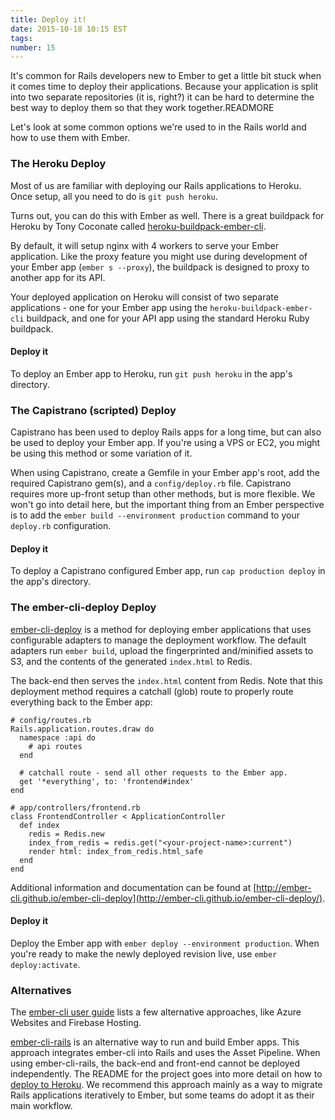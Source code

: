 ```yaml
---
title: Deploy it!
date: 2015-10-18 10:15 EST
tags:
number: 15
---
```


It's common for Rails developers new to Ember to get a little bit stuck when it comes time to deploy their applications. Because your application is split into two separate repositories (it is, right?) it can be hard to determine the best way to deploy them so that they work together.READMORE

Let's look at some common options we're used to in the Rails world and how to use them with Ember.

### The Heroku Deploy
Most of us are familiar with deploying our Rails applications to Heroku. Once setup, all you need to do is `git push heroku`.

Turns out, you can do this with Ember as well. There is a great buildpack for Heroku by Tony Coconate called [heroku-buildpack-ember-cli](https://github.com/tonycoco/heroku-buildpack-ember-cli).

By default, it will setup nginx with 4 workers to serve your Ember application. Like the proxy feature you might use during development of your Ember app (`ember s --proxy`), the buildpack is designed to proxy to another app for its API.

Your deployed application on Heroku will consist of two separate applications - one for your Ember app using the `heroku-buildpack-ember-cli` buildpack, and one for your API app using the standard Heroku Ruby buildpack.

#### Deploy it
To deploy an Ember app to Heroku, run `git push heroku` in the app's directory. 

### The Capistrano (scripted) Deploy
Capistrano has been used to deploy Rails apps for a long time, but can also be used to deploy your Ember app. If you're using a VPS or EC2, you might be using this method or some variation of it.

When using Capistrano, create a Gemfile in your Ember app's root, add the required Capistrano gem(s), and a `config/deploy.rb` file. Capistrano requires more up-front setup than other methods, but is more flexible. We won't go into detail here, but the important thing from an Ember perspective is to add the `ember build --environment production` command to your `deploy.rb` configuration.

#### Deploy it
To deploy a Capistrano configured Ember app, run `cap production deploy` in the app's directory.

### The ember-cli-deploy Deploy
[ember-cli-deploy](http://ember-cli.github.io/ember-cli-deploy/) is a method for deploying ember applications that uses configurable adapters to manage the deployment workflow. The default adapters run `ember build`, upload the fingerprinted and/minified assets to S3, and the contents of the generated `index.html` to Redis.

The back-end then serves the `index.html` content from Redis. Note that this deployment method requires a catchall (glob) route to properly route everything back to the Ember app:

~~~
# config/routes.rb
Rails.application.routes.draw do
  namespace :api do
    # api routes
  end

  # catchall route - send all other requests to the Ember app.
  get '*everything', to: 'frontend#index'
end
~~~

~~~
# app/controllers/frontend.rb
class FrontendController < ApplicationController
  def index
    redis = Redis.new
    index_from_redis = redis.get("<your-project-name>:current")
    render html: index_from_redis.html_safe
  end
end
~~~

Additional information and documentation can be found at [http://ember-cli.github.io/ember-cli-deploy](http://ember-cli.github.io/ember-cli-deploy/).

#### Deploy it
Deploy the Ember app with `ember deploy --environment production`. When you're ready to make the newly deployed revision live, use `ember deploy:activate`.

### Alternatives
The [ember-cli user guide](http://www.ember-cli.com/user-guide/#deployments) lists a few alternative approaches, like Azure Websites and Firebase Hosting.

[ember-cli-rails](https://github.com/thoughtbot/ember-cli-rails) is an alternative way to run and build Ember apps. This approach integrates ember-cli into Rails and uses the Asset Pipeline. When using ember-cli-rails, the back-end and front-end cannot be deployed independently. The README for the project goes into more detail on how to [deploy to Heroku](https://github.com/thoughtbot/ember-cli-rails#heroku). We recommend this approach mainly as a way to migrate Rails applications iteratively to Ember, but some teams do adopt it as their main workflow.